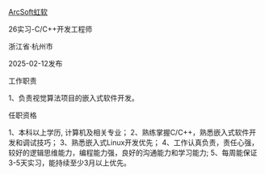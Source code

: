 [ArcSoft虹软](https://career.arcsoft.com.cn/intern/detail?jobAdId=da35693d-86bf-4196-a7b9-f62e3828d6ee)

26实习-C/C++开发工程师

浙江省·杭州市

2025-02-12发布

工作职责

1、负责视觉算法项目的嵌入式软件开发。

任职资格

1、本科以上学历, 计算机及相关专业； 2、熟练掌握C/C++，熟悉嵌入式软件开发和调试技巧； 3、熟悉嵌入式Linux开发优先； 4、工作认真负责，责任心强，较好的逻辑思维能力，编程能力强，良好的沟通能力和学习能力; 5、每周能保证3-5天实习，能持续至少3月以上优先。